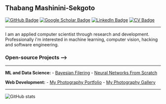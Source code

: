 ## Thabang Mashinini-Sekgoto

[![GitHub Badge](https://img.shields.io/github/followers/leparalamapara?style=social)](https://github.com/leparalamapara?tab=followers)
[![Google Scholar Badge](https://img.shields.io/badge/Google-Scholar-lightgrey)](https://scholar.google.com/citations?hl=en&authuser=1&user=aLjffFkAAAAJ)
[![LinkedIn Badge](https://img.shields.io/badge/My-LinkedIn-blue)](https://www.linkedin.com/in/thabang-mashinini-0081b5b6)
[![CV Badge](https://img.shields.io/badge/My-CV-critical)](https://raw.githubusercontent.com/leparalamapara/myPortfolio/master/src/Assets/Thabang_Mashinini_Resume.pdf)

__________________________________________
I am an applied computer scientist through research and development. Professionally i'm interested in machine learning, computer vision, hacking and software engineering.
### Open-source Projects -->
_______________________________________________
  **ML and Data Science:** 
    - [Bayesian Filering](https://github.com/LeparaLaMapara/tfilterpy) 
    - [Neural Networks From Scratch](https://github.com/LeparaLaMapara/ml_from_scratch) 

  **Web Development:** 
    - [My Photography Portfolio](https://realthabanglukhetho.github.io/photography/index.html) 
    - [My Photography Gallery](https://thabanglukhetho.github.io/Photography/) 


---

![GitHub stats](https://github-readme-stats.vercel.app/api?username=leparalamapara&hide=contribs,prs)
